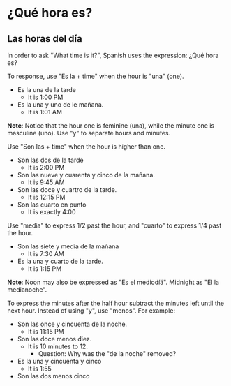 # ¿Qué hora es?

## Las horas del día

In order to ask "What time is it?", Spanish uses the expression: ¿Qué hora es?

To response, use "Es la + time" when the hour is "una" (one).

- Es la una de la tarde
	+ It is 1:00 PM
- Es la una y uno de le mañana.
	+ It is 1:01 AM

**Note**: Notice that the hour one is feminine (una), while the minute one is masculine (uno). Use "y" to separate hours and minutes.


Use "Son las + time" when the hour is higher than one.

- Son las dos de la tarde
	+ It is 2:00 PM
- Son las nueve y cuarenta y cinco de la mañana.
	+ It is 9:45 AM
- Son las doce y cuartro de la tarde.
	+ It is 12:15 PM
- Son las cuarto en punto
	+ It is exactly 4:00


Use "media" to express 1/2 past the hour, and "cuarto" to express 1/4 past the hour.

- Son las siete y media de la mañana
	+ It is 7:30 AM
- Es la una y cuarto de la tarde.
	+ It is 1:15 PM


**Note**: Noon may also be expressed as "Es el mediodíá". Midnight as "El la medianoche".

To express the minutes after the half hour subtract the minutes left until the next hour. Instead of using "y", use "menos". For example:

- Son las once y cincuenta de la noche.
	+ It is 11:15 PM
- Son las doce menos diez.
	+ It is 10 minutes to 12.
		* Question: Why was the "de la noche" removed?
- Es la una y cincuenta y cinco
	+ It is 1:55
- Son las dos  menos cinco

